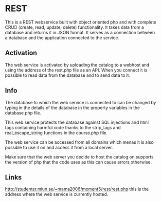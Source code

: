 # REST

This is a REST webservice built with object oriented php and with complete CRUD (create, read, update, delete) functionality. It takes data from a database and returns it in JSON format. It serves as a connection between a database and the application connected to the service. 

## Activation

The web service is activated by uploading the catalog to a webhost and using the address of the rest.php file as an API. When you connect it is possible to read data from the database and to send data to it.

## Info

The database to which the web service is connected to can be changed by typing in the details of the database in the property variables in the database.php file.

This web service protects the database against SQL injections and html tags containing harmful code thanks to the strip_tags and real_escape_string functions in the course.php file. 

The web service can be accessed from all domains which menas it is also possible to use it on and access it from a local server.

Make sure that the web server you decide to host the catalog on supports the version of php that the code uses as this can cause errors otherwise. 

## Links

http://studenter.miun.se/~mama2006/moment5/rest/rest.php this is the address where the web service is currently hosted.

